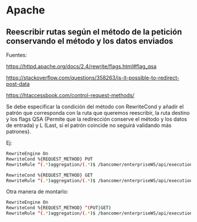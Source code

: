 # Apache

## Reescribir rutas según el método de la petición conservando el método y los datos enviados

Fuentes:

https://httpd.apache.org/docs/2.4/rewrite/flags.html#flag_qsa

https://stackoverflow.com/questions/358263/is-it-possible-to-redirect-post-data

https://htaccessbook.com/control-request-methods/

Se debe especificar la condición del método con RewriteCond y añadir el patrón que corresponda con la ruta que queremos reescribir, la ruta destino y los flags QSA (Permite que la redirección conserve el método y los datos de entrada) y L (Last, si el patrón coincide no seguirá validando más patrones).


Ej:
```sh
RewriteEngine On
RewriteCond %{REQUEST_METHOD} PUT
RewriteRule ^(.*)aggregation/(.*)$ /bancomer/enterpriseWS/api/executionIdPut/ [QSA,L]

RewriteCond %{REQUEST_METHOD} GET
RewriteRule ^(.*)aggregation/(.*)$ /bancomer/enterpriseWS/api/executionIdGet/index.php?executionId=$1 [QSA,L]
```
Otra manera de montarlo:
```sh
RewriteEngine On
RewriteCond %{REQUEST_METHOD} ^(PUT|GET)
RewriteRule ^(.*)aggregation/(.*)$ /bancomer/enterpriseWS/api/executionId/index.php?executionId=$2 [QSA,L]
```


